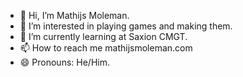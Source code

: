 - 👋 Hi, I’m Mathijs Moleman.
- 👀 I’m interested in playing games and making them.
- 🌱 I’m currently learning at Saxion CMGT.
- 📫 How to reach me  mathijsmoleman.com
- 😄 Pronouns: He/Him.



<!---
MathijsMoleman/MathijsMoleman is a ✨ special ✨ repository because its `README.md` (this file) appears on your GitHub profile.
You can click the Preview link to take a look at your changes.
--->
